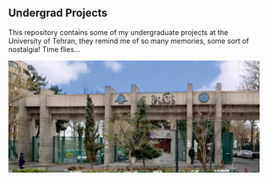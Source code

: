 ## Undergrad Projects

This repository contains some of my undergraduate projects at the University of Tehran, they remind me of so many memories, some sort of nostalgia! Time flies...

![Engineering College](other/fanni.jpg)
